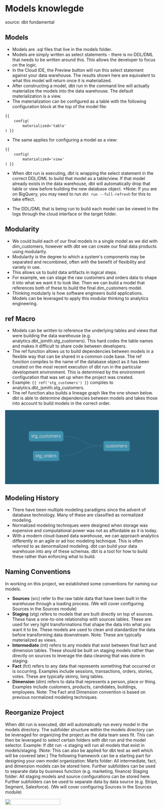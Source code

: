 # Models knowlegde
source: dbt fundamental
## Models
- Models are .sql files that live in the models folder.
- Models are simply written as select statements - there is no DDL/DML that needs to be written around this. This allows the developer to focus on the logic.
- In the Cloud IDE, the Preview button will run this select statement against your data warehouse. The results shown here are equivalent to what this model will return once it is materialized.
- After constructing a model, dbt run in the command line will actually materialize the models into the data warehouse. The default materialization is a view.
- The materialization can be configured as a table with the following configuration block at the top of the model file:
```
{{
    config(
        materialized='table'
) }}
```

- The same applies for configuring a model as a view:
```
{{ 
    config(
        materialized='view'
) }}
```

- When dbt run is executing, dbt is wrapping the select statement in the correct DDL/DML to build that model as a table/view. If that model already exists in the data warehouse, dbt will automatically drop that table or view before building the new database object. *Note: If you are on BigQuery, you may need to run `dbt run --full-refresh` for this to take effect.

- The DDL/DML that is being run to build each model can be viewed in the logs through the cloud interface or the target folder.



## Modularity
- We could build each of our final models in a single model as we did with dim_customers, however with dbt we can create our final data products using modularity.
- Modularity is the degree to which a system's components may be separated and recombined, often with the benefit of flexibility and variety in use.
- This allows us to build data artifacts in logical steps.
- For example, we can stage the raw customers and orders data to shape it into what we want it to look like. Then we can build a model that references both of these to build the final dim_customers model.
- Thinking modularly is how software engineers build applications. Models can be leveraged to apply this modular thinking to analytics engineering.


## ref Macro
- Models can be written to reference the underlying tables and views that were building the data warehouse (e.g. analytics.dbt_jsmith.stg_customers). This hard codes the table names and makes it difficult to share code between developers.
- The ref function allows us to build dependencies between models in a flexible way that can be shared in a common code base. The ref function compiles to the name of the database object as it has been created on the most recent execution of dbt run in the particular development environment. This is determined by the environment configuration that was set up when the project was created.
- Example: `{{ ref('stg_customers') }}` compiles to analytics.dbt_jsmith.stg_customers.
- The ref function also builds a lineage graph like the one shown below. dbt is able to determine dependencies between models and takes those into account to build models in the correct order.  

![ref Macro](/images/DAG.webp)

## Modeling History
- There have been multiple modeling paradigms since the advent of database technology. Many of these are classified as normalized modeling.
- Normalized modeling techniques were designed when storage was expensive and computational power was not as affordable as it is today.
- With a modern cloud-based data warehouse, we can approach analytics differently in an agile or ad hoc modeling technique. This is often referred to as denormalized modeling.
dbt can build your data warehouse into any of these schemas. dbt is a tool for how to build these rather than enforcing what to build.

## Naming Conventions 
In working on this project, we established some conventions for naming our models.

- **Sources** (src) refer to the raw table data that have been built in the warehouse through a loading process. (We will cover configuring Sources in the Sources module)
 - **Staging** (stg) refers to models that are built directly on top of sources. These have a one-to-one relationship with sources tables. These are used for very light transformations that shape the data into what you want it to be. These models are used to clean and standardize the data before transforming data downstream. Note: These are typically materialized as views.
- **Intermediate** (int) refers to any models that exist between final fact and dimension tables. These should be built on staging models rather than directly on sources to leverage the data cleaning that was done in staging.
- **Fact** (fct) refers to any data that represents something that occurred or is occurring. Examples include sessions, transactions, orders, stories, votes. These are typically skinny, long tables.
- **Dimension** (dim) refers to data that represents a person, place or thing. Examples include customers, products, candidates, buildings, employees.
Note: The Fact and Dimension convention is based on previous normalized modeling techniques.

## Reorganize Project
When dbt run is executed, dbt will automatically run every model in the models directory.
The subfolder structure within the models directory can be leveraged for organizing the project as the data team sees fit.
This can then be leveraged to select certain folders with dbt run and the model selector.
Example: If dbt run -s staging will run all models that exist in models/staging. (Note: This can also be applied for dbt test as well which will be covered later.)
The following framework can be a starting part for designing your own model organization:
Marts folder: All intermediate, fact, and dimension models can be stored here. Further subfolders can be used to separate data by business function (e.g. marketing, finance)
Staging folder: All staging models and source configurations can be stored here. Further subfolders can be used to separate data by data source (e.g. Stripe, Segment, Salesforce). (We will cover configuring Sources in the Sources module)

<img src='https://files.cdn.thinkific.com/file_uploads/342803/images/37a/954/943/models.png?width=1920'  width="60%" height="30%">